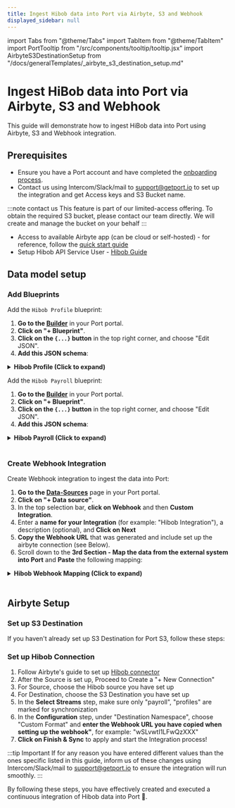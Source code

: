 ```yaml
---
title: Ingest Hibob data into Port via Airbyte, S3 and Webhook
displayed_sidebar: null
---
```


import Tabs from "@theme/Tabs"
import TabItem from "@theme/TabItem"
import PortTooltip from "/src/components/tooltip/tooltip.jsx"
import AirbyteS3DestinationSetup from "/docs/generalTemplates/_airbyte_s3_destination_setup.md"

# Ingest HiBob data into Port via Airbyte, S3 and Webhook

This guide will demonstrate how to ingest HiBob data into Port using Airbyte, S3 and Webhook integration.

## Prerequisites

- Ensure you have a Port account and have completed the [onboarding process](https://docs.port.io/quickstart).
- Contact us using Intercom/Slack/mail to [support@getport.io](mailto:support@getport.io) to set up the integration and get Access keys and S3 Bucket name.

:::note contact us
This feature is part of our limited-access offering. To obtain the required S3 bucket, please contact our team directly. We will create and manage the bucket on your behalf
:::

- Access to available Airbyte app (can be cloud or self-hosted) - for reference, follow the [quick start guide](https://docs.airbyte.com/using-airbyte/getting-started/oss-quickstart)
- Setup Hibob API Service User - [Hibob Guide](https://apidocs.hibob.com/docs/api-service-users#step-1-create-a-new-api-service-user)


## Data model setup


### Add Blueprints 
Add the `Hibob Profile` blueprint:

1. **Go to the [Builder](https://app.getport.io/settings/data-model)** in your Port portal.
2. **Click on "+ Blueprint"**.
3. **Click on the `{...}` button** in the top right corner, and choose "Edit JSON".
4. **Add this JSON schema**:

<details>
<summary><b>Hibob Profile (Click to expand)</b></summary>

```json showLineNumbers
{
  "identifier": "hibob_profile",
  "description": "Represents an employee record.",
  "title": "Hibob Profile",
  "icon": "User",
  "schema": {
    "properties": {
      "companyid": {
        "type": "string"
      },
      "firstname": {
        "type": "string"
      },
      "work": {
        "type": "object"
      },
      "surname": {
        "type": "string"
      },
      "email": {
        "type": "string",
        "format": "email"
      }
    },
    "required": []
  },
  "mirrorProperties": {},
  "calculationProperties": {},
  "aggregationProperties": {},
  "relations": {}
}
```

</details>


Add the `Hibob Payroll` blueprint:

1. **Go to the [Builder](https://app.getport.io/settings/data-model)** in your Port portal.
2. **Click on "+ Blueprint"**.
3. **Click on the `{...}` button** in the top right corner, and choose "Edit JSON".
4. **Add this JSON schema**:

<details>
<summary><b>Hibob Payroll (Click to expand)</b></summary>

```json showLineNumbers
{
  "identifier": "hibob_payroll",
  "description": "Represents an employee record.",
  "title": "Hibob Payroll",
  "icon": "Service",
  "schema": {
    "properties": {
      "creationdate": {
        "type": "string",
        "format": "date-time"
      },
      "firstname": {
        "type": "string"
      },
      "avatarurl": {
        "type": "string",
        "format": "url"
      },
      "companyid": {
        "type": "string"
      },
      "surname": {
        "type": "string"
      },
      "state": {
        "type": "string"
      },
      "email": {
        "type": "string",
        "format": "email"
      },
      "creationdatetime": {
        "type": "string",
        "format": "date-time"
      },
      "coverimageurl": {
        "type": "string",
        "format": "url"
      },
      "fullname": {
        "type": "string"
      }
    },
    "required": []
  },
  "mirrorProperties": {},
  "calculationProperties": {},
  "aggregationProperties": {},
  "relations": {}
}
```

</details>


<br/>

### Create Webhook Integration

Create Webhook integration to ingest the data into Port:

1. **Go to the [Data-Sources](https://app.getport.io/settings/data-sources)** page in your Port portal.
2. **Click on "+ Data source"**.
3. In the top selection bar, **click on Webhook** and then **Custom Integration**.
4. Enter a **name for your Integration** (for example: "Hibob Integration"), a description (optional), and **Click on Next**
5. **Copy the Webhook URL** that was generated and include set up the airbyte connection (see Below).
6. Scroll down to the **3rd Section - Map the data from the external system into Port** and **Paste** the following mapping:


<details>
<summary><b>Hibob Webhook Mapping (Click to expand)</b></summary>

```json showLineNumbers
[
  {
    "blueprint": "hibob_payroll",
    "operation": "create",
    "filter": "(.body | has(\"_PORT_SOURCE_OBJECT_KEY\")) and (.body._PORT_SOURCE_OBJECT_KEY | split(\"/\") | .[2] | IN(\"payroll\"))",
    "entity": {
      "identifier": ".body.id",
      "title": ".body.displayName",
      "properties": {
        "creationdate": "(.body.creationDate? // null) | if type == \"string\" then strptime(\"%Y-%m-%d\") | strftime(\"%Y-%m-%dT%H:%M:%SZ\") else null end",
        "firstname": ".body.firstName",
        "avatarurl": ".body.avatarUrl",
        "companyid": ".body.companyId",
        "surname": ".body.surname",
        "state": ".body.state",
        "email": ".body.email",
        "creationdatetime": ".body.creationDatetime",
        "coverimageurl": ".body.coverImageUrl",
        "fullname": ".body.fullName"
      }
    }
  },
  {
    "blueprint": "hibob_profile",
    "operation": "create",
    "filter": "(.body | has(\"_PORT_SOURCE_OBJECT_KEY\")) and (.body._PORT_SOURCE_OBJECT_KEY | split(\"/\") | .[2] | IN(\"profiles\"))",
    "entity": {
      "identifier": ".body.id",
      "title": ".body.displayName",
      "properties": {
        "companyid": ".body.companyId",
        "firstname": ".body.firstName",
        "work": ".body.work",
        "surname": ".body.surname",
        "email": ".body.email"
      }
    }
  }
]

```

</details>

<br/>

## Airbyte Setup

### Set up S3 Destination

If you haven't already set up S3 Destination for Port S3, follow these steps:

<AirbyteS3DestinationSetup/>


### Set up Hibob Connection

1. Follow Airbyte's guide to set up [Hibob connector](https://docs.airbyte.com/integrations/sources/hibob)
2. After the Source is set up, Proceed to Create a "+ New Connection"
3. For Source, choose the Hibob source you have set up
4. For Destination, choose the S3 Destination you have set up
5. In the **Select Streams** step, make sure only "payroll", "profiles" are marked for synchronization
6. In the **Configuration** step, under "Destination Namespace", choose "Custom Format" and **enter the Webhook URL you have copied when setting up the webhook"**, for example: "wSLvwtI1LFwQzXXX" 
7. **Click on Finish & Sync** to apply and start the Integration process!

:::tip Important
  If for any reason you have entered different values than the ones specific listed in this guide,
  inform us of these changes using Intercom/Slack/mail to [support@getport.io](mailto:support@getport.io)
  to ensure the integration will run smoothly.
::: 

By following these steps, you have effectively created and executed a continuous integration of Hibob data into Port 🎉.


